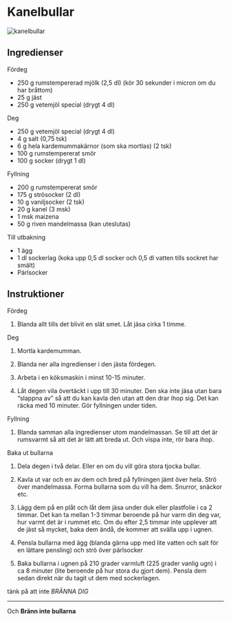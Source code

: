 # Kanelbullar

![kanelbullar](https://brinkenbakar.se/wp-content/uploads/2018/10/kanelbulle2019-1.jpg)

## Ingredienser

Fördeg

- 250 g rumstempererad mjölk (2,5 dl) (kör 30 sekunder i micron om du har bråttom)
- 25 g jäst
- 250 g vetemjöl special (drygt 4 dl)

Deg

- 250 g vetemjöl special (drygt 4 dl)
- 4 g salt (0,75 tsk)
- 6 g hela kardemummakärnor (som ska mortlas) (2 tsk)
- 100 g rumstempererat smör
- 100 g socker (drygt 1 dl)

Fyllning

- 200 g rumstempererat smör
- 175 g strösocker (2 dl)
- 10 g vaniljsocker (2 tsk)
- 20 g kanel (3 msk)
- 1 msk maizena
- 50 g riven mandelmassa (kan uteslutas)

Till utbakning

- 1 ägg
- 1 dl sockerlag (koka upp 0,5 dl socker och 0,5 dl vatten tills sockret har smält)
- Pärlsocker

## Instruktioner

Fördeg

1. Blanda allt tills det blivit en slät smet. Låt jäsa cirka 1 timme.

Deg

1. Mortla kardemumman.

2. Blanda ner alla ingredienser i den jästa fördegen.

3. Arbeta i en köksmaskin i minst 10-15 minuter.

4. Låt degen vila övertäckt i upp till 30 minuter. Den ska inte jäsa utan bara “slappna av” så att du kan kavla den utan att den drar ihop sig. Det kan räcka med 10 minuter. Gör fyllningen under tiden.

Fyllning

1. Blanda samman alla ingredienser utom mandelmassan. Se till att det är rumsvarmt så att det är lätt att breda ut. Och vispa inte, rör bara ihop.

Baka ut bullarna

1. Dela degen i två delar. Eller en om du vill göra stora tjocka bullar.

2. Kavla ut var och en av dem och bred på fyllningen jämt över hela. Strö över mandelmassa. Forma bullarna som du vill ha dem. Snurror, snäckor etc.

3. Lägg dem på en plåt och låt dem jäsa under duk eller plastfolie i ca 2 timmar. Det kan ta mellan 1-3 timmar beroende på hur varm din deg var, hur varmt det är i rummet etc. Om du efter 2,5 timmar inte upplever att de jäst så mycket, baka dem ändå, de kommer att svälla upp i ugnen.

4. Pensla bullarna med ägg (blanda gärna upp med lite vatten och salt för en lättare pensling) och strö över pärlsocker

5. Baka bullarna i ugnen på 210 grader varmluft (225 grader vanlig ugn) i ca 8 minuter (lite beroende på hur stora du gjort dem). Pensla dem sedan direkt när du tagit ut dem med sockerlagen.

tänk på att inte *BRÄNNA DIG*

---

Och **Bränn inte bullarna**
